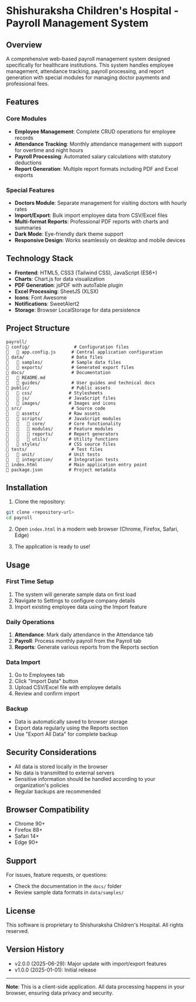 # Shishuraksha Children's Hospital - Payroll Management System

## Overview

A comprehensive web-based payroll management system designed specifically for healthcare institutions. This system handles employee management, attendance tracking, payroll processing, and report generation with special modules for managing doctor payments and professional fees.

## Features

### Core Modules
- **Employee Management**: Complete CRUD operations for employee records
- **Attendance Tracking**: Monthly attendance management with support for overtime and night hours
- **Payroll Processing**: Automated salary calculations with statutory deductions
- **Report Generation**: Multiple report formats including PDF and Excel exports

### Special Features
- **Doctors Module**: Separate management for visiting doctors with hourly rates
- **Import/Export**: Bulk import employee data from CSV/Excel files
- **Multi-format Reports**: Professional PDF reports with charts and summaries
- **Dark Mode**: Eye-friendly dark theme support
- **Responsive Design**: Works seamlessly on desktop and mobile devices

## Technology Stack

- **Frontend**: HTML5, CSS3 (Tailwind CSS), JavaScript (ES6+)
- **Charts**: Chart.js for data visualization
- **PDF Generation**: jsPDF with autoTable plugin
- **Excel Processing**: SheetJS (XLSX)
- **Icons**: Font Awesome
- **Notifications**: SweetAlert2
- **Storage**: Browser LocalStorage for data persistence

## Project Structure

```
payroll/
   config/                 # Configuration files
      app.config.js      # Central application configuration
   data/                  # Data files
      samples/           # Sample data files
      exports/           # Generated export files
   docs/                  # Documentation
      README.md
      guides/            # User guides and technical docs
   public/                # Public assets
      css/              # Stylesheets
      js/               # JavaScript files
      images/           # Images and icons
   src/                   # Source code
      assets/           # Raw assets
      scripts/          # JavaScript modules
         core/         # Core functionality
         modules/      # Feature modules
         reports/      # Report generators
         utils/        # Utility functions
      styles/           # CSS source files
   tests/                 # Test files
      unit/             # Unit tests
      integration/      # Integration tests
   index.html            # Main application entry point
   package.json          # Project metadata
```

## Installation

1. Clone the repository:
```bash
git clone <repository-url>
cd payroll
```

2. Open `index.html` in a modern web browser (Chrome, Firefox, Safari, Edge)

3. The application is ready to use!

## Usage

### First Time Setup
1. The system will generate sample data on first load
2. Navigate to Settings to configure company details
3. Import existing employee data using the Import feature

### Daily Operations
1. **Attendance**: Mark daily attendance in the Attendance tab
2. **Payroll**: Process monthly payroll from the Payroll tab
3. **Reports**: Generate various reports from the Reports section

### Data Import
1. Go to Employees tab
2. Click "Import Data" button
3. Upload CSV/Excel file with employee details
4. Review and confirm import

### Backup
- Data is automatically saved to browser storage
- Export data regularly using the Reports section
- Use "Export All Data" for complete backup

## Security Considerations

- All data is stored locally in the browser
- No data is transmitted to external servers
- Sensitive information should be handled according to your organization's policies
- Regular backups are recommended

## Browser Compatibility

- Chrome 90+
- Firefox 88+
- Safari 14+
- Edge 90+

## Support

For issues, feature requests, or questions:
- Check the documentation in the `docs/` folder
- Review sample data formats in `data/samples/`

## License

This software is proprietary to Shishuraksha Children's Hospital. All rights reserved.

## Version History

- v2.0.0 (2025-06-29): Major update with import/export features
- v1.0.0 (2025-01-01): Initial release

---

**Note**: This is a client-side application. All data processing happens in your browser, ensuring data privacy and security.